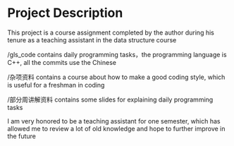# Project Description
This project is a course assignment completed by the author during his tenure as a teaching assistant in the data structure course

/gls_code contains daily programming tasks，the programming language is C++, all the commits use the Chinese

/杂项资料 contains a course about how to make a good coding style, which is useful for a freshman in coding

/部分周讲解资料 contains some slides for explaining daily programming tasks

I am very honored to be a teaching assistant for one semester, which has allowed me to review a lot of old knowledge and hope to further improve in the future
